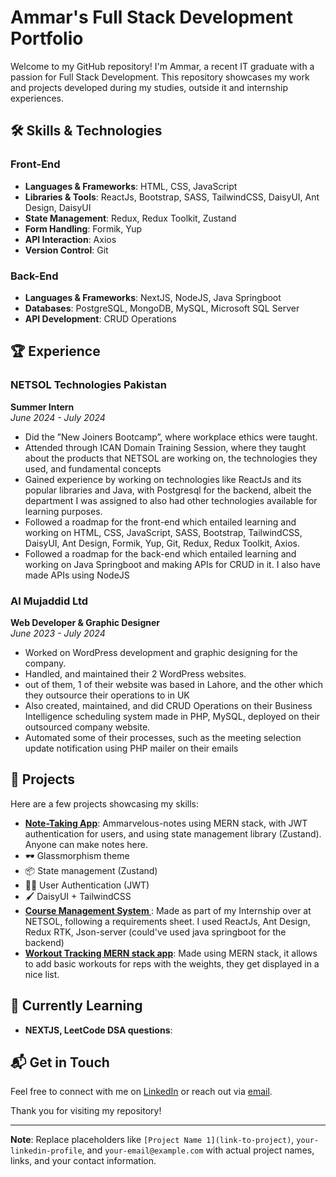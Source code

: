# Ammar's Full Stack Development Portfolio

Welcome to my GitHub repository! I'm Ammar, a recent IT graduate with a passion for Full Stack Development. This repository showcases my work and projects developed during my studies, outside it and internship experiences. 

## 🛠️ Skills & Technologies

### Front-End
- **Languages & Frameworks**: HTML, CSS, JavaScript
- **Libraries & Tools**: ReactJs, Bootstrap, SASS, TailwindCSS, DaisyUI, Ant Design, DaisyUI
- **State Management**: Redux, Redux Toolkit, Zustand
- **Form Handling**: Formik, Yup
- **API Interaction**: Axios
- **Version Control**: Git

### Back-End
- **Languages & Frameworks**: NextJS, NodeJS, Java Springboot
- **Databases**: PostgreSQL, MongoDB, MySQL, Microsoft SQL Server
- **API Development**: CRUD Operations

## 🏆 Experience

### NETSOL Technologies Pakistan
**Summer Intern**  
*June 2024 - July 2024*  
- Did the ”New Joiners Bootcamp”, where workplace ethics were taught.
- Attended through ICAN Domain Training Session, where they taught about the products that NETSOL are working on, the technologies they used, and fundamental concepts
- Gained experience by working on technologies like ReactJs and its popular libraries and Java, with Postgresql for the backend, albeit the department I was assigned to also had other technologies available for learning purposes.
- Followed a roadmap for the front-end which entailed learning and working on HTML, CSS, JavaScript, SASS, Bootstrap, TailwindCSS, DaisyUI, Ant Design, Formik, Yup, Git, Redux, Redux Toolkit, Axios.
- Followed a roadmap for the back-end which entailed learning and working on Java Springboot and making APIs for CRUD in it. I also have made APIs using NodeJS 


### Al Mujaddid Ltd
**Web Developer & Graphic Designer**  
*June 2023 - July 2024*  
- Worked on WordPress development and graphic designing for the company.
- Handled, and maintained their 2 WordPress websites.
- out of them, 1 of their website was based in Lahore, and the other which they outsource their operations to in UK
- Also created, maintained, and did CRUD Operations on their Business Intelligence scheduling system made in
PHP, MySQL, deployed on their outsourced company website.
- Automated some of their processes, such as the meeting selection update notification using PHP mailer on their
emails

## 📂 Projects

Here are a few projects showcasing my skills:

- **[Note-Taking App]([link-to-project](https://ammarvelous-notes.vercel.app/))**: Ammarvelous-notes  using MERN stack, with JWT authentication for users, and using state management library (Zustand). Anyone can make notes here.
- 🕶️ Glassmorphism theme
- 📦 State management (Zustand)
- 💁🏻 User Authentication (JWT)
- 🖌️ DaisyUI + TailwindCSS
- **[Course Management System ](https://course-management-system-tan.vercel.app/)**: Made as part of my Internship over at NETSOL, following a requirements sheet. I used ReactJs, Ant Design, Redux RTK, Json-server (could've used java springboot for the backend)
- **[Workout Tracking MERN stack app]([link-to-project](https://workout-pal-mern.vercel.app/))**: Made using MERN stack, it allows to add basic workouts for reps with the weights, they get displayed in a nice list.

## 🌱 Currently Learning

- **NEXTJS, LeetCode DSA questions**:

## 📬 Get in Touch

Feel free to connect with me on [LinkedIn](https://www.linkedin.com/in/ultraammar/) or reach out via [email](mailto:ultraammar@gmail.com).

Thank you for visiting my repository!

---

**Note**: Replace placeholders like `[Project Name 1](link-to-project)`, `your-linkedin-profile`, and `your-email@example.com` with actual project names, links, and your contact information.

